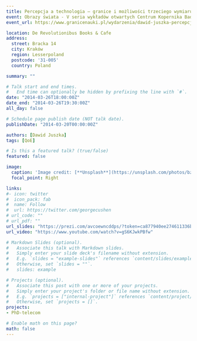 ```yaml
---
title: Percepcja a technologia – granice i możliwości trzeciego wymiaru wideo
event: Obrazy świata - V seria wykładów otwartych Centrum Kopernika Badań Interdyscyplinarnych
event_url: https://www.granicenauki.pl/wydarzenia/dawid-juszka-percepcja-a-technologia-granice-i-mozliwosci-3d-35522

location: De Revolutionibus Books & Cafe 
address:
  street: Bracka 14
  city: Kraków
  region: Lesserpoland
  postcode: '31-005'
  country: Poland

summary: ""

# Talk start and end times.
#   End time can optionally be hidden by prefixing the line with `#`.
date: "2014-03-26T18:00:00Z"
date_end: "2014-03-26T19:30:00Z"
all_day: false

# Schedule page publish date (NOT talk date).
publishDate: "2014-03-20T00:00:00Z"

authors: [Dawid Juszka]
tags: [QoE]

# Is this a featured talk? (true/false)
featured: false

image:
  caption: 'Image credit: [**Unsplash**](https://unsplash.com/photos/bzdhc5b3Bxs)'
  focal_point: Right

links:
#- icon: twitter
#  icon_pack: fab
#  name: Follow
#  url: https://twitter.com/georgecushen
# url_code: ""
# url_pdf: ""
url_slides: "https://prezi.com/avcoewncddps/?token=ca877940ee274611336b9f1ed4517e8b92b56dc94a8b243dad15169d6c078faf&utm_campaign=share&utm_medium=copy"
url_video: "https://www.youtube.com/watch?v=gS6KJwkPBfw"

# Markdown Slides (optional).
#   Associate this talk with Markdown slides.
#   Simply enter your slide deck's filename without extension.
#   E.g. `slides = "example-slides"` references `content/slides/example-slides.md`.
#   Otherwise, set `slides = ""`.
#   slides: example

# Projects (optional).
#   Associate this post with one or more of your projects.
#   Simply enter your project's folder or file name without extension.
#   E.g. `projects = ["internal-project"]` references `content/project/deep-learning/index.md`.
#   Otherwise, set `projects = []`.
projects:
- PhD-telecom

# Enable math on this page?
math: false
---
```


